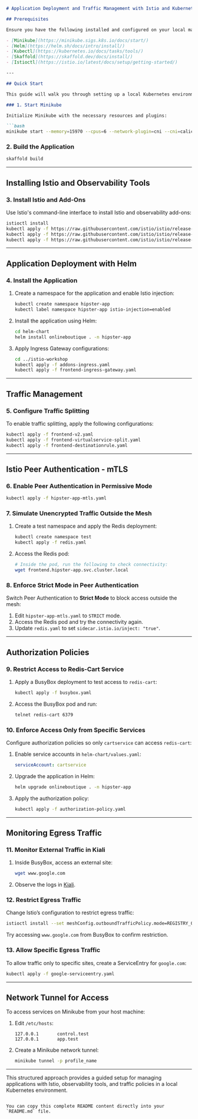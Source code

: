 ```markdown
# Application Deployment and Traffic Management with Istio and Kubernetes

## Prerequisites

Ensure you have the following installed and configured on your local machine:

- [Minikube](https://minikube.sigs.k8s.io/docs/start/)
- [Helm](https://helm.sh/docs/intro/install/)
- [Kubectl](https://kubernetes.io/docs/tasks/tools/)
- [Skaffold](https://skaffold.dev/docs/install/)
- [Istioctl](https://istio.io/latest/docs/setup/getting-started/)

---

## Quick Start

This guide will walk you through setting up a local Kubernetes environment with Istio, installing observability tools, deploying an application, and configuring traffic management policies.

### 1. Start Minikube

Initialize Minikube with the necessary resources and plugins:

```bash
minikube start --memory=15970 --cpus=6 --network-plugin=cni --cni=calico
```

### 2. Build the Application

```bash
skaffold build
```

---

## Installing Istio and Observability Tools

### 3. Install Istio and Add-Ons

Use Istio's command-line interface to install Istio and observability add-ons:

```bash
istioctl install
kubectl apply -f https://raw.githubusercontent.com/istio/istio/release-1.21/samples/addons/kiali.yaml
kubectl apply -f https://raw.githubusercontent.com/istio/istio/release-1.21/samples/addons/grafana.yaml
kubectl apply -f https://raw.githubusercontent.com/istio/istio/release-1.21/samples/addons/prometheus.yaml
```

---

## Application Deployment with Helm

### 4. Install the Application

1. Create a namespace for the application and enable Istio injection:

    ```bash
    kubectl create namespace hipster-app
    kubectl label namespace hipster-app istio-injection=enabled
    ```

2. Install the application using Helm:

    ```bash
    cd helm-chart
    helm install onlineboutique . -n hipster-app
    ```

3. Apply Ingress Gateway configurations:

    ```bash
    cd ../istio-workshop
    kubectl apply -f addons-ingress.yaml
    kubectl apply -f frontend-ingress-gateway.yaml
    ```

---

## Traffic Management

### 5. Configure Traffic Splitting

To enable traffic splitting, apply the following configurations:

```bash
kubectl apply -f frontend-v2.yaml
kubectl apply -f frontend-virtualservice-split.yaml
kubectl apply -f frontend-destinationrule.yaml
```

---

## Istio Peer Authentication - mTLS

### 6. Enable Peer Authentication in Permissive Mode

```bash
kubectl apply -f hipster-app-mtls.yaml
```

### 7. Simulate Unencrypted Traffic Outside the Mesh

1. Create a test namespace and apply the Redis deployment:

    ```bash
    kubectl create namespace test
    kubectl apply -f redis.yaml
    ```

2. Access the Redis pod:

    ```bash
    # Inside the pod, run the following to check connectivity:
    wget frontend.hipster-app.svc.cluster.local
    ```

### 8. Enforce Strict Mode in Peer Authentication

Switch Peer Authentication to **Strict Mode** to block access outside the mesh:

1. Edit `hipster-app-mtls.yaml` to `STRICT` mode.
2. Access the Redis pod and try the connectivity again.
3. Update `redis.yaml` to set `sidecar.istio.io/inject: "true"`.

---

## Authorization Policies

### 9. Restrict Access to Redis-Cart Service

1. Apply a BusyBox deployment to test access to `redis-cart`:

    ```bash
    kubectl apply -f busybox.yaml
    ```

2. Access the BusyBox pod and run:

    ```bash
    telnet redis-cart 6379
    ```

### 10. Enforce Access Only from Specific Services

Configure authorization policies so only `cartservice` can access `redis-cart`:

1. Enable service accounts in `helm-chart/values.yaml`:

    ```yaml
    serviceAccount: cartservice
    ```

2. Upgrade the application in Helm:

    ```bash
    helm upgrade onlineboutique . -n hipster-app
    ```

3. Apply the authorization policy:

    ```bash
    kubectl apply -f authorization-policy.yaml
    ```

---

## Monitoring Egress Traffic

### 11. Monitor External Traffic in Kiali

1. Inside BusyBox, access an external site:

    ```bash
    wget www.google.com
    ```

2. Observe the logs in [Kiali](https://kiali.io/).

### 12. Restrict Egress Traffic

Change Istio’s configuration to restrict egress traffic:

```bash
istioctl install --set meshConfig.outboundTrafficPolicy.mode=REGISTRY_ONLY
```

Try accessing `www.google.com` from BusyBox to confirm restriction.

### 13. Allow Specific Egress Traffic

To allow traffic only to specific sites, create a ServiceEntry for `google.com`:

```bash
kubectl apply -f google-serviceentry.yaml
```

---

## Network Tunnel for Access

To access services on Minikube from your host machine:

1. Edit `/etc/hosts`:

    ```plaintext
    127.0.0.1       control.test
    127.0.0.1       app.test
    ```

2. Create a Minikube network tunnel:

    ```bash
    minikube tunnel -p profile_name
    ```

---

This structured approach provides a guided setup for managing applications with Istio, observability tools, and traffic policies in a local Kubernetes environment.
``` 

You can copy this complete README content directly into your `README.md` file.
